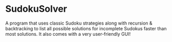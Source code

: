 # SudokuSolver

A program that uses classic Sudoku strategies along with recursion & backtracking to list all possible solutions for incomplete Sudokus faster than most solutions. It also comes with a very user-friendly GUI!
